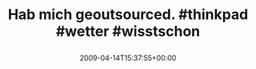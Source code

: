 ---
retweeted: false
source: <a href="http://twitter.com" rel="nofollow">Twitter Web Client</a>
entities:
  hashtags:
  - text: thinkpad
    indices:
    - '23'
    - '32'
  - text: wetter
    indices:
    - '33'
    - '40'
  - text: wisstschon
    indices:
    - '41'
    - '52'
  symbols: []
  user_mentions: []
  urls: []
display_text_range:
- '0'
- '52'
favorite_count: '0'
id_str: '1517426905'
truncated: false
retweet_count: '0'
id: '1517426905'
created_at: Tue Apr 14 15:37:55 +0000 2009
favorited: false
full_text: 'Hab mich geoutsourced. #thinkpad #wetter #wisstschon'
lang: de
tags:
- thinkpad
- wetter
- wisstschon
- pesos/twitter
date: '2009-04-14T15:37:55+00:00'
src: https://twitter.com/bascht/status/1517426905
original_url: https://twitter.com/bascht/status/1517426905
type: twitter_tweet
text: 'Hab mich geoutsourced. #thinkpad #wetter #wisstschon'
title: 'Hab mich geoutsourced. #thinkpad #wetter #wisstschon

  '

---